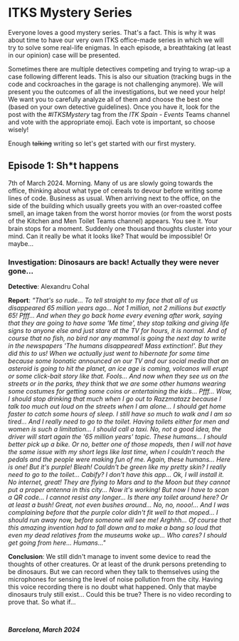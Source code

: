 &nbsp;

# ITKS Mystery Series

Everyone loves a good mystery series. That's a fact. This is why it was about time to have our very own ITKS office-made series in which we will try to solve some real-life enigmas. In each episode, a breathtaking (at least in our opinion) case will be presented. 

Sometimes there are multiple detectives competing and trying to wrap-up a case following different leads. This is also our situation (tracking bugs in the code and cockroaches in the garage is not challenging anymore). We will present you the outcomes of all the investigations, but we need your help! We want you to carefully analyze all of them and choose the best one (based on your own detective guidelines). Once you have it, look for the post with the _#ITKSMystery_ tag from the _ITK Spain - Events_ Teams channel and vote with the appropriate emoji. Each vote is important, so choose wisely! 

Enough <s>talking</s> writing so let's get started with our first mystery.

## Episode 1: Sh*t happens

7th of March 2024. Morning. Many of us are slowly going towards the office, thinking about what type of cereals to devour before writing some lines of code. Business as usual. When arriving next to the office, on the side of the building which usually greets you with an over-roasted coffee smell, an image taken from the worst horror movies (or from the worst posts of the Kitchen and Men Toilet Teams channel) appears. You see it. Your brain stops for a moment. Suddenly one thousand thoughts cluster into your mind. Can it really be what it looks like? That would be impossible! Or maybe...   

### Investigation: Dinosaurs are back! Actually they were never gone...

**Detective**: Alexandru Cohal

**Report**: _"That's so rude... To tell straight to my face that all of us disappeared 65 million years ago... Not 1 million, not 2 millions but exactly 65! Pfff... And when they go back home every evening after work, saying that they are going to have some 'Me time', they stop talking and giving life signs to anyone else and just stare at the TV for hours, it is normal. And of course that no fish, no bird nor any mammal is going the next day to write in the newspapers 'The humans disappeared! Mass extinction!'. But they did this to us! When we actually just went to hibernate for some time because some loonatic announced on our TV and our social media that an asteroid is going to hit the planet, an ice age is coming, volcanos will erupt or some click-bait story like that. Fools... And now when they see us on the streets or in the parks, they think that we are some other humans wearing some costumes for getting some coins or entertaining the kids... Pfff... Wow, I should stop drinking that much when I go out to Razzmatazz because I talk too much out loud on the streets when I am alone... I should get home faster to catch some hours of sleep. I still have so much to walk and I am so tired... And I really need to go to the toilet. Having toilets either for men and women is such a limitation... I should call a taxi. No, not a good idea, the driver will start again the '65 million years' topic. These humans... I should better pick up a bike. Or no, better one of those mopeds, then I will not have the same issue with my short legs like last time, when I couldn't reach the pedals and the people were making fun of me. Again, these humans... Here is one! But it's purple! Bleah! Couldn't be green like my pretty skin? I really need to go to the toilet... Cabify? I don't have this app... Ok, I will install it. No internet, great! They are flying to Mars and to the Moon but they cannot put a proper antenna in this city... Now it's working! But now I have to scan a QR code... I cannot resist any longer... Is there any toilet around here? Or at least a bush! Great, not even bushes around... No, no, nooo!... And I was complaining before that the purple color didn't fit well to that moped... I should run away now, before someone will see me! Arghhh... Of course that this amazing invention had to fall down and to make a bang so loud that even my dead relatives from the museums woke up... Who cares? I should get going from here... Humans..."_

**Conclusion**: We still didn't manage to invent some device to read the thoughts of other creatures. Or at least of the drunk persons pretending to be dinosaurs. But we can record when they talk to themselves using the microphones for sensing the level of noise pollution from the city. Having this voice recording there is no doubt what happened. Only that maybe dinosaurs truly still exist... Could this be true? There is no video recording to prove that. So what if...

&nbsp;

***Barcelona, March 2024*** 
